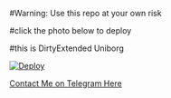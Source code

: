 #Warning: Use this repo at your own risk

#click the photo below to deploy

#this is DirtyExtended Uniborg

[![Deploy](https://www2.assets.heroku.com/assets/elements/elements-buttons-2-4867044559069b937ba0fd078f5604f310a49928bd1b59fb3d2f0ff96e0d97c8.svg)](https://heroku.com/deploy)


[Contact Me on Telegram Here](https://telegram.dog/theRay1)
